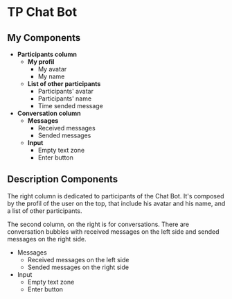 # TP Chat Bot

## My Components

- **Participants column**
  - **My profil**
    - My avatar
    - My name
  - **List of other participants**
    - Participants' avatar
    - Participants' name
    - Time sended message
- **Conversation column**
  - **Messages**
    - Received messages 
    - Sended messages 
  - **Input**
    - Empty text zone
    - Enter button

## Description Components

The right column is dedicated to participants of the Chat Bot. It's composed by the profil of the user on the top, that include his avatar and his name, and a list of other participants.
 
The second column, on the right is for conversations. There are conversation bubbles with received messages on the left side and sended messages on the right side.

  - Messages
    - Received messages on the left side
    - Sended messages on the right side
  - Input
    - Empty text zone
    - Enter button


